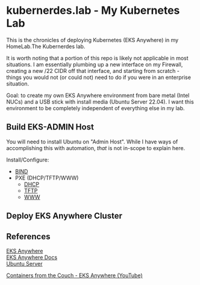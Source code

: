 # kubernerdes.lab - My Kubernetes Lab

This is the chronicles of deploying Kubernetes (EKS Anywhere) in my HomeLab.The Kubernerdes lab.

It is worth noting that a portion of this repo is likely not applicable in most situations.  I am essentially plumbing up a new interface on my Firewall, creating a new /22 CIDR off that interface, and starting from scratch - things you would not (or could not) need to do if you were in an enterprise situation.

Goal:  to create my own EKS Anywhere environment from bare metal (Intel NUCs) and a USB stick with install media (Ubuntu Server 22.04).  I want this environment to be completely independent of everything else in my lab. 

## Build EKS-ADMIN Host
You will need to install Ubuntu on "Admin Host".  While I have ways of accomplishing this with automation, *that* is not in-scope to explain here.

Install/Configure: 

* [BIND](Scripts/Install_BIND9.sh)
* PXE (DHCP/TFTP/WWW)
  * [DHCP](Scripts/Install_DHCP_Server.sh)
  * [TFTP](Scripts/Install_TFTP.sh)
  * [WWW](Scripts/)

## Deploy EKS Anywhere Cluster


## References
[EKS Anywhere](https://anywhere.eks.amazonaws.com/)  
[EKS Anywhere Docs](https://anywhere.eks.amazonaws.com/docs/)  
[Ubuntu Server](https://ubuntu.com/download/server)  

[Containers from the Couch - EKS Anywhere (YouTube)](https://www.youtube.com/@ContainersfromtheCouch/search?query=eks%20anywhere)

